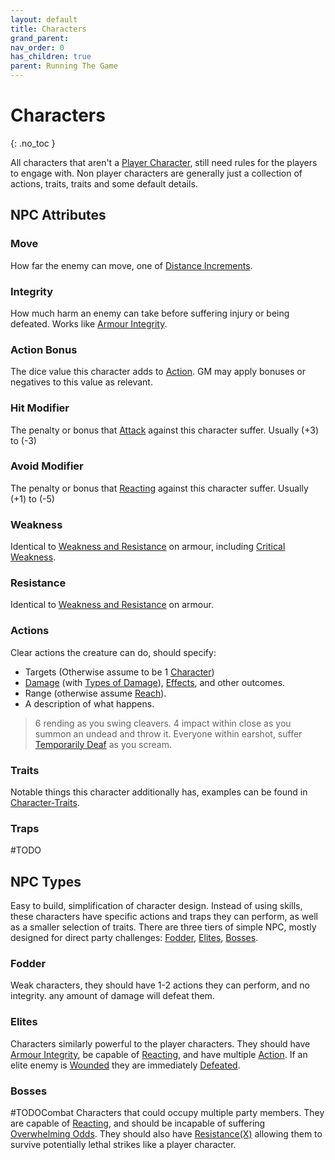 ```yaml
---
layout: default
title: Characters
grand_parent: 
nav_order: 0
has_children: true
parent: Running The Game
---
```

# Characters
{: .no_toc }

All characters that aren't a [Player Character](Game/Core/Terminology#Player%20Character), still need rules for the players to engage with. Non player characters are generally just a collection of actions, traits, traits and some default details.

## NPC Attributes
### Move
How far the enemy can move, one of [Distance Increments](Game/Core/Movement#Distance%20Increments).
### Integrity
How much harm an enemy can take before suffering injury or being defeated. Works like [Armour Integrity](Game/Core/Armour#Armour%20Integrity).
### Action Bonus
The dice value this character adds to [Action](Game/Core/Terminology#Action). GM may apply bonuses or negatives to this value as relevant.
### Hit Modifier
The penalty or bonus that [Attack](Game/Core/Terminology#Attack) against this character suffer. Usually (+3) to (-3)
### Avoid Modifier
The penalty or bonus that [Reacting](Game/Core/Reacting) against this character suffer. Usually (+1) to (-5)
### Weakness
Identical to [Weakness and Resistance](Game/Core/Armour#Weakness%20and%20Resistance) on armour, including [Critical Weakness](Game/Core/Armour#Critical%20Weakness).
### Resistance
Identical to [Weakness and Resistance](Game/Core/Armour#Weakness%20and%20Resistance) on armour.
### Actions
Clear actions the creature can do, should specify:
* Targets (Otherwise assume to be 1 [Character](Game/Core/Terminology#Character))
* [Damage](Game/Core/Terminology#Damage) (with [Types of Damage](Game/Core/Injury#Types%20of%20Damage)), [Effects](Game/Core/Effects), and other outcomes.
* Range (otherwise assume [Reach](Game/Core/Movement#Reach)).
* A description of what happens.

> 6 rending as you swing cleavers.
> 4 impact within close as you summon an undead and throw it.
> Everyone within earshot, suffer [Temporarily Deaf](Game/Core/Effects#Temporarily%20Deaf) as you scream.

### Traits
Notable things this character additionally has, examples can be found in [Character-Traits](Game/Core/Character-Traits).

### Traps
#TODO

## NPC Types
Easy to build, simplification of character design. Instead of using skills, these characters have specific actions and traps they can perform, as well as a smaller selection of traits. There are three tiers of simple NPC, mostly designed for direct party challenges: [Fodder](#Fodder), [Elites](#Elites), [Bosses](#Bosses).

### Fodder
Weak characters, they should have 1-2 actions they can perform, and no integrity. any amount of damage will defeat them.

### Elites
Characters similarly powerful to the player characters. They should have [Armour Integrity](Armour#Armour%20Integrity), be capable of [Reacting](Game/Core/Reacting), and have multiple [Action](Terminology#Action). If an elite enemy is [Wounded](Effects#Wounded) they are immediately [Defeated](Effects#Defeated).

### Bosses
#TODOCombat
Characters that could occupy multiple party members. They are capable of [Reacting](Game/Core/Reacting), and should be incapable of suffering [Overwhelming Odds](Game/Core/Combat#Overwhelming%20Odds). They should also have [Resistance(X)](Character-Actions#Resistance(X)) allowing them to survive potentially lethal strikes like a player character. 